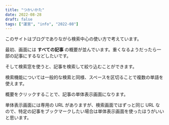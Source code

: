 ```yaml
---
title: "つかいかた"
date: 2022-08-28
draft: false
tags: ["運営", "info", "2022-08"]
---
```


このサイトはブログでありながら検索中心の使い方で考えています。

最初、画面には **すべての記事** の概要が並んでいます。重くなるようだったら一部の記事にするなどしたいです。

そして検索窓を使うと、記事を検索して絞り込むことができます。

検索機能については一般的な検索と同様、スペースを区切ることで複数の単語を使えます。

概要をクリックすることで、記事の単体表示画面になります。

単体表示画面には専用の URL がありますが、検索画面ではずっと同じ URL なので、特定の記事をブックマークしたい場合は単体表示画面を使ったほうがいいと思います。
